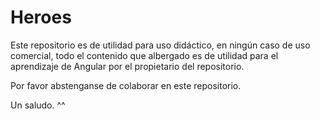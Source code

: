 # Heroes

Este repositorio es de utilidad para uso didáctico, en ningún caso de uso comercial, todo el contenido que albergado es de utilidad para el aprendizaje de Angular por el propietario del repositorio.

Por favor abstenganse de colaborar en este repositorio.

Un saludo. ^^
